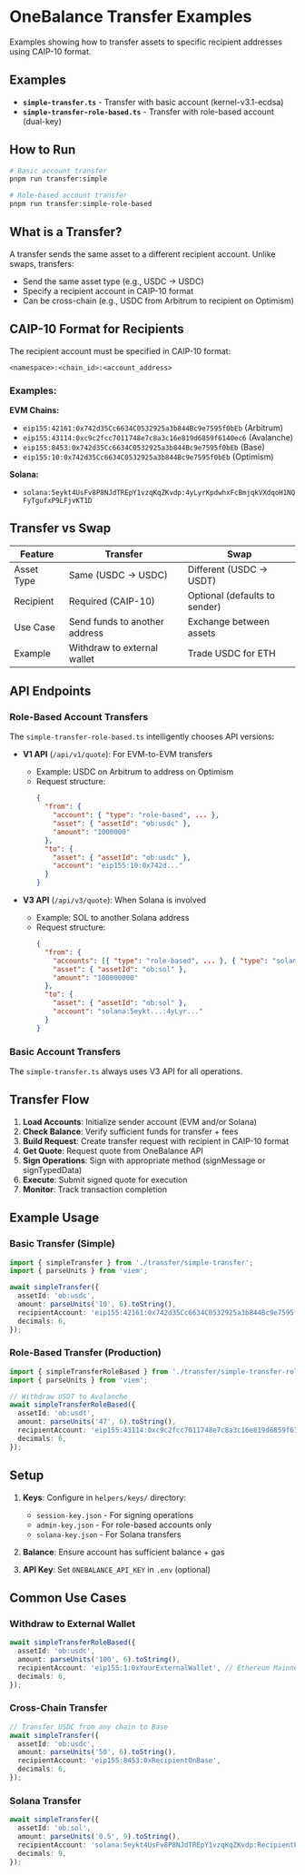 # OneBalance Transfer Examples

Examples showing how to transfer assets to specific recipient addresses using CAIP-10 format.

## Examples

- **`simple-transfer.ts`** - Transfer with basic account (kernel-v3.1-ecdsa)
- **`simple-transfer-role-based.ts`** - Transfer with role-based account (dual-key)

## How to Run

```bash
# Basic account transfer
pnpm run transfer:simple

# Role-based account transfer
pnpm run transfer:simple-role-based
```

## What is a Transfer?

A transfer sends the same asset to a different recipient account. Unlike swaps, transfers:
- Send the same asset type (e.g., USDC → USDC)
- Specify a recipient account in CAIP-10 format
- Can be cross-chain (e.g., USDC from Arbitrum to recipient on Optimism)

## CAIP-10 Format for Recipients

The recipient account must be specified in CAIP-10 format:

```
<namespace>:<chain_id>:<account_address>
```

### Examples:

**EVM Chains:**
- `eip155:42161:0x742d35Cc6634C0532925a3b844Bc9e7595f0bEb` (Arbitrum)
- `eip155:43114:0xc9c2fcc7011748e7c8a3c16e819d6859f6140ec6` (Avalanche)
- `eip155:8453:0x742d35Cc6634C0532925a3b844Bc9e7595f0bEb` (Base)
- `eip155:10:0x742d35Cc6634C0532925a3b844Bc9e7595f0bEb` (Optimism)

**Solana:**
- `solana:5eykt4UsFv8P8NJdTREpY1vzqKqZKvdp:4yLyrKpdwhxFcBmjqkVXdqoH1NQFyTgufxP9LFjvKT1D`

## Transfer vs Swap

| Feature | Transfer | Swap |
|---------|----------|------|
| Asset Type | Same (USDC → USDC) | Different (USDC → USDT) |
| Recipient | Required (CAIP-10) | Optional (defaults to sender) |
| Use Case | Send funds to another address | Exchange between assets |
| Example | Withdraw to external wallet | Trade USDC for ETH |

## API Endpoints

### Role-Based Account Transfers
The `simple-transfer-role-based.ts` intelligently chooses API versions:

- **V1 API** (`/api/v1/quote`): For EVM-to-EVM transfers
  - Example: USDC on Arbitrum to address on Optimism
  - Request structure:
    ```json
    {
      "from": {
        "account": { "type": "role-based", ... },
        "asset": { "assetId": "ob:usdc" },
        "amount": "1000000"
      },
      "to": {
        "asset": { "assetId": "ob:usdc" },
        "account": "eip155:10:0x742d..."
      }
    }
    ```

- **V3 API** (`/api/v3/quote`): When Solana is involved
  - Example: SOL to another Solana address
  - Request structure:
    ```json
    {
      "from": {
        "accounts": [{ "type": "role-based", ... }, { "type": "solana", ... }],
        "asset": { "assetId": "ob:sol" },
        "amount": "100000000"
      },
      "to": {
        "asset": { "assetId": "ob:sol" },
        "account": "solana:5eykt...:4yLyr..."
      }
    }
    ```

### Basic Account Transfers
The `simple-transfer.ts` always uses V3 API for all operations.

## Transfer Flow

1. **Load Accounts**: Initialize sender account (EVM and/or Solana)
2. **Check Balance**: Verify sufficient funds for transfer + fees
3. **Build Request**: Create transfer request with recipient in CAIP-10 format
4. **Get Quote**: Request quote from OneBalance API
5. **Sign Operations**: Sign with appropriate method (signMessage or signTypedData)
6. **Execute**: Submit signed quote for execution
7. **Monitor**: Track transaction completion

## Example Usage

### Basic Transfer (Simple)

```typescript
import { simpleTransfer } from './transfer/simple-transfer';
import { parseUnits } from 'viem';

await simpleTransfer({
  assetId: 'ob:usdc',
  amount: parseUnits('10', 6).toString(),
  recipientAccount: 'eip155:42161:0x742d35Cc6634C0532925a3b844Bc9e7595f0bEb',
  decimals: 6,
});
```

### Role-Based Transfer (Production)

```typescript
import { simpleTransferRoleBased } from './transfer/simple-transfer-role-based';
import { parseUnits } from 'viem';

// Withdraw USDT to Avalanche
await simpleTransferRoleBased({
  assetId: 'ob:usdt',
  amount: parseUnits('47', 6).toString(),
  recipientAccount: 'eip155:43114:0xc9c2fcc7011748e7c8a3c16e819d6859f6140ec6',
  decimals: 6,
});
```

## Setup

1. **Keys**: Configure in `helpers/keys/` directory:
   - `session-key.json` - For signing operations
   - `admin-key.json` - For role-based accounts only
   - `solana-key.json` - For Solana transfers

2. **Balance**: Ensure account has sufficient balance + gas

3. **API Key**: Set `ONEBALANCE_API_KEY` in `.env` (optional)

## Common Use Cases

### Withdraw to External Wallet
```typescript
await simpleTransferRoleBased({
  assetId: 'ob:usdc',
  amount: parseUnits('100', 6).toString(),
  recipientAccount: 'eip155:1:0xYourExternalWallet', // Ethereum Mainnet
  decimals: 6,
});
```

### Cross-Chain Transfer
```typescript
// Transfer USDC from any chain to Base
await simpleTransfer({
  assetId: 'ob:usdc',
  amount: parseUnits('50', 6).toString(),
  recipientAccount: 'eip155:8453:0xRecipientOnBase',
  decimals: 6,
});
```

### Solana Transfer
```typescript
await simpleTransfer({
  assetId: 'ob:sol',
  amount: parseUnits('0.5', 9).toString(),
  recipientAccount: 'solana:5eykt4UsFv8P8NJdTREpY1vzqKqZKvdp:RecipientPublicKey',
  decimals: 9,
});
```

